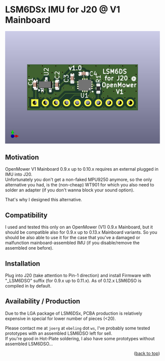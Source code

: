 # LSM6DSx IMU for J20 @ V1 Mainboard


![LSM6DS for J20 @ OpenMower V1](hw-openmower-utils-v1-j20-lsm6ds.jpg)

## Motivation

OpenMower V1 Mainboard 0.9.x up to 0.10.x requires an external plugged in IMU into J20.<br>
Unfortunately you don't get a non-faked MPU9250 anymore, so the only alternative you had, is the (non-cheap) WT901 for which you also need to solder an adapter (if you don't wanna block your sound option).

That's why I designed this alternative.

## Compatibility

I used and tested this only on an OpenMower (V1) 0.9.x Mainboard, but it should be compatible also for 0.9.x up to 0.13.x Mainboard variants.
So you should be also able to use it for the case that you've a damaged or malfunction mainboard-assembled IMU (if you disable/remove the assembled one before).

## Installation

Plug into J20 (take attention to Pin-1 direction) and install Firmware with "_LSM6DSO" suffix (for 0.9.x up to 0.11.x). As of 0.12.x LSM6DSO is compiled in by default.

## Availability / Production

Due to the LGA package of LSM6DSx, PCBA production is relatively expensive in special for lower number of pieces (<20).

Please contact me at `joerg` at `ebeling` dot `ws`, I've probably some tested prototypes with an assembled LSM6DSO left for sell.<br>
If you're good in Hot-Plate soldering, I also have some prototypes without assembled LSM6DSO...

<p align="right">(<a href="#readme-top">back to top</a>)</p>

